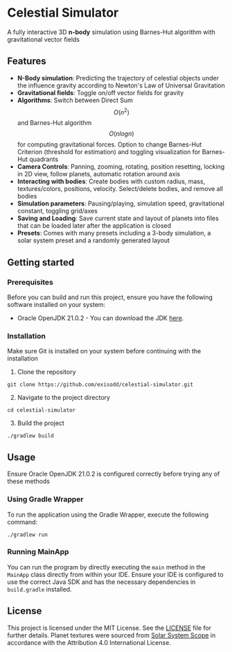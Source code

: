 # Celestial Simulator
A fully interactive 3D **n-body** simulation using Barnes-Hut algorithm with gravitational vector fields

## Features
- **N-Body simulation**: Predicting the trajectory of celestial objects under the influence gravity according to Newton's Law of Universal Gravitation
- **Gravitational fields**: Toggle on/off vector fields for gravity
- **Algorithms**: Switch between Direct Sum $$O(n^2)$$ and Barnes-Hut algorithm $$O(n log n)$$ for computing gravitational forces. Option to change Barnes-Hut Criterion (threshold for estimation) and toggling visualization for Barnes-Hut quadrants
- **Camera Controls**: Panning, zooming, rotating, position resetting, locking in 2D view, follow planets, automatic rotation around axis
- **Interacting with bodies**: Create bodies with custom radius, mass, textures/colors, positions, velocity. Select/delete bodies, and remove all bodies
- **Simulation parameters**: Pausing/playing, simulation speed, gravitational constant, toggling grid/axes
- **Saving and Loading**: Save current state and layout of planets into files that can be loaded later after the application is closed
- **Presets**: Comes with many presets including a 3-body simulation, a solar system preset and a randomly generated layout

## Getting started
### Prerequisites
Before you can build and run this project, ensure you have the following software installed on your system:
- Oracle OpenJDK 21.0.2 - You can download the JDK [here](https://www.oracle.com/java/technologies/javase/jdk21-archive-downloads.html).

### Installation
Make sure Git is installed on your system before continuing with the installation
1. Clone the repository
```shell
git clone https://github.com/exisodd/celestial-simulator.git
```
2. Navigate to the project directory
```shell
cd celestial-simulator
```
3. Build the project
```shell
./gradlew build
```

## Usage
Ensure Oracle OpenJDK 21.0.2 is configured correctly before trying any of these methods
### Using Gradle Wrapper
To run the application using the Gradle Wrapper, execute the following command:
```shell
./gradlew run
```

### Running MainApp
You can run the program by directly executing the `main` method in the `MainApp` class directly from within your IDE. Ensure your IDE is configured to use the correct Java SDK and has the necessary dependencies in `build.gradle` installed.

## License
This project is licensed under the MIT License. See the [LICENSE](LICENSE) file for further details. Planet textures were sourced from [Solar System Scope](https://www.solarsystemscope.com/textures/) in accordance with the Attribution 4.0 International License.